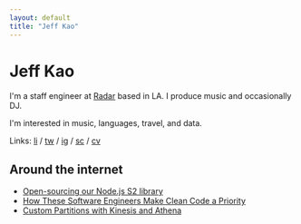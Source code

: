 ```yaml
---
layout: default
title: "Jeff Kao"
---
```


# Jeff Kao

<div class="row">
  <p>I'm a staff engineer at <a href="https://radar.io/" target="_blank">Radar</a> based in LA. I produce music and occasionally DJ.</p>
  <p>I'm interested in music, languages, travel, and data.</p>

  <p>
    Links:
    <a href="https://www.linkedin.com/in/jeffreykao/" target="_blank">li</a> /
    <a href="https://twitter.com/j_ckao" target="_blank">tw</a> /
    <a href="https://www.instagram.com/j_ckao/" target="_blank">ig</a> /
    <a href="https://soundcloud.com/j_ckao" target="_blank">sc</a> /
    <a href="/jeff-kao-resume.pdf" target="_blank">cv</a>
  </p>
</div>

<div class="row">
  <h2 class="small">Around the internet</h2>
  <ul>
    <li><a href="https://archive.is/9S3d0" target="_blank">Open-sourcing our Node.js S2 library</a></li>
    <li><a href="https://archive.is/9Kzqn" target="_blank">How These Software Engineers Make Clean Code a Priority</a></li>
    <li><a href="https://archive.is/5J5dv" target="_blank">Custom Partitions with Kinesis and Athena</a></li>
  </ul>
</div>
